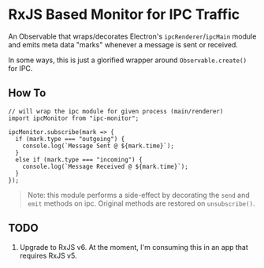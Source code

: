 # RxJS Based Monitor for IPC Traffic

An Observable that wraps/decorates Electron's `ipcRenderer`/`ipcMain` module and emits meta data "marks" whenever a message is sent or received.

In some ways, this is just a glorified wrapper around `Observable.create()` for IPC.

## How To

```
// will wrap the ipc module for given process (main/renderer)
import ipcMonitor from "ipc-monitor";

ipcMonitor.subscribe(mark => {
  if (mark.type === "outgoing") {
    console.log(`Message Sent @ ${mark.time}`);
  }
  else if (mark.type === "incoming") {
    console.log(`Message Received @ ${mark.time}`);
  }
});
```

> Note: this module performs a side-effect by decorating the `send` and `emit` methods on ipc. Original methods are restored on `unsubscribe()`.

## TODO

1. Upgrade to RxJS v6. At the moment, I'm consuming this in an app that requires RxJS v5.
